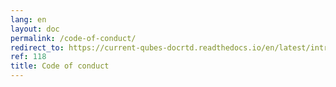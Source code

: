 ```yaml
---
lang: en
layout: doc
permalink: /code-of-conduct/
redirect_to: https://current-qubes-docrtd.readthedocs.io/en/latest/introduction/code-of-conduct.html
ref: 118
title: Code of conduct
---
```

